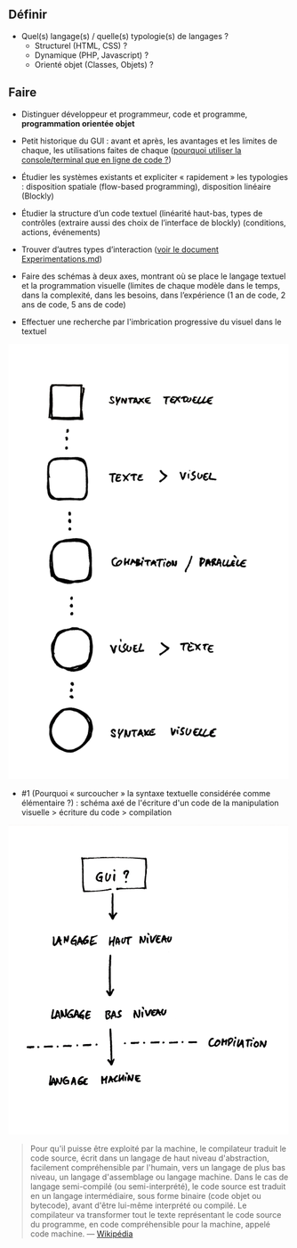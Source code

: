 ## Définir

- Quel(s) langage(s) / quelle(s) typologie(s) de langages ?
  - Structurel (HTML, CSS) ?
  - Dynamique (PHP, Javascript) ?
  - Orienté objet (Classes, Objets) ?


## Faire

- Distinguer développeur et programmeur, code et programme, **programmation orientée objet**

- Petit historique du GUI : avant et après, les avantages et les limites de chaque, les utilisations faites de chaque ([pourquoi utiliser la console/terminal que en ligne de code ?](Questionnements.md))

- Étudier les systèmes existants et expliciter « rapidement » les typologies : disposition spatiale (flow-based programming), disposition linéaire (Blockly)

- Étudier la structure d’un code textuel (linéarité haut-bas, types de contrôles (extraire aussi des choix de l’interface de blockly) (conditions, actions, événements)

- Trouver d’autres types d’interaction ([voir le document Experimentations.md](Experimentations.md))

- Faire des schémas à deux axes, montrant où se place le langage textuel et la programmation visuelle (limites de chaque modèle dans le temps, dans la complexité, dans les besoins, dans l’expérience (1 an de code, 2 ans de code, 5 ans de code)

- Effectuer une recherche par l'imbrication progressive du visuel dans le textuel

![D'une syntaxe à l'autre](images/3_DUneSyntaxeALAutre.png)

- \#1 (Pourquoi « surcoucher » la syntaxe textuelle considérée comme élémentaire ?) : schéma axé de l'écriture d'un code de la manipulation visuelle > écriture du code > compilation


![Du langage source au langage machine](images/4_DuLangageSourceAuLangageMachine.png)

> Pour qu'il puisse être exploité par la machine, le compilateur traduit le code source, écrit dans un langage de haut niveau d'abstraction, facilement compréhensible par l'humain, vers un langage de plus bas niveau, un langage d'assemblage ou langage machine. Dans le cas de langage semi-compilé (ou semi-interprété), le code source est traduit en un langage intermédiaire, sous forme binaire (code objet ou bytecode), avant d'être lui-même interprété ou compilé.
> Le compilateur va transformer tout le texte représentant le code source du programme, en code compréhensible pour la machine, appelé code machine.
> — [Wikipédia](https://fr.wikipedia.org/wiki/Compilateur)
